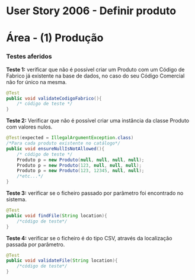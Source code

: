 # User Story 2006 - Definir produto



# Área - (1) Produção

### Testes aferidos

**Teste 1:** verificar que não é possível criar um Produto com um Código de Fabrico já existente na base de dados, no caso do seu Código Comercial não for único na mesma.

```java
@Test
public void validateCodigoFabrico(){
    /* código de teste */
}
```

**Teste 2:** Verificar que não é possível criar uma instância da classe Produto com valores nulos.

```java
@Test(expected = IllegalArgumentException.class)
/*Para cada produto existente no catálogo*/
public void ensureNullIsNotAllowed(){
    /* código de teste */
    Produto p = new Produto(null, null, null, null);
    Produto p = new Produto(123, null, null, null);
    Produto p = new Produto(123, 12345, null, null);
    /*etc...*/
}
```

**Teste 3:** verificar se o ficheiro passado por parâmetro foi encontrado no sistema.

```java
@Test
public void findFile(String location){
    /*código de teste*/
}
```

**Teste 4:**  verificar se o ficheiro é do tipo CSV, através da localização passada por parâmetro.

```java
@Test
public void validateFile(String location){
    /*código de teste*/
}
```